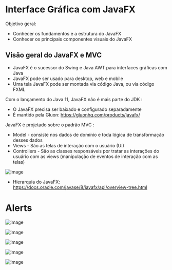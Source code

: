 # Interface Gráfica com JavaFX
Objetivo geral:
- Conhecer os fundamentos e a estrutura do JavaFX
- Conhecer os principais componentes visuais do JavaFX


## Visão geral do JavaFX e MVC
- JavaFX é o sucessor do Swing e Java AWT para interfaces gráficas com Java
- JavaFX pode ser usado para desktop, web e mobile
- Uma tela JavaFX pode ser montada via código Java, ou via código FXML

Com o lançamento do Java 11, JavaFX não é mais parte do JDK :

- O JavaFX precisa ser baixado e configurado separadamente
- É mantido pela Gluon: https://gluonhq.com/products/javafx/

JavaFX é projetado sobre o padrão MVC :

- Model - consiste nos dados de domínio e toda lógica de transformação desses dados
- Views - São as telas de interação com o usuário (UI)
- Controllers - São as classes responsáveis por tratar as interações do usuário com as views
(manipulação de eventos de interação com as telas)

![image](https://user-images.githubusercontent.com/32016610/151272504-6019b151-c80b-4795-aa5d-04e532f42eff.png)

- Hierarquia do JavaFX: https://docs.oracle.com/javase/8/javafx/api/overview-tree.html


# Alerts

![image](https://user-images.githubusercontent.com/32016610/151721280-5368d9ac-e954-4093-a779-087fb66287c7.png)

![image](https://user-images.githubusercontent.com/32016610/151721288-153aad45-f276-4f6b-9650-47b5194fd976.png)

![image](https://user-images.githubusercontent.com/32016610/151721341-3284226f-0ec2-456b-bab8-09ae2faf309f.png)

![image](https://user-images.githubusercontent.com/32016610/151721365-9a75d655-ed45-4533-9029-01a3472fbdf6.png)

![image](https://user-images.githubusercontent.com/32016610/151721377-91b0a17c-78ad-40d8-a1dd-59d00bde7f8a.png)



